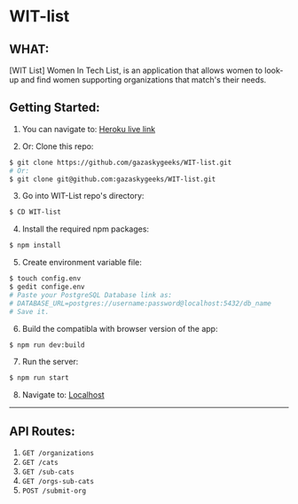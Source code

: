 # WIT-list

## WHAT:
[WIT List] Women In Tech List, is an application that allows women to look-up and find women supporting organizations that match's their needs.

## Getting Started:
1. You can navigate to: [Heroku live link](https://witlist.herokuapp.com/)

2. Or: Clone this repo:
```bash
$ git clone https://github.com/gazaskygeeks/WIT-list.git
# Or:
$ git clone git@github.com:gazaskygeeks/WIT-list.git
```

3. Go into WIT-List repo's directory:
```bash
$ CD WIT-list
```

4. Install the required npm packages:
```bash
$ npm install
```

5. Create environment variable file:
```bash
$ touch config.env
$ gedit confige.env
# Paste your PostgreSQL Database link as:
# DATABASE_URL=postgres://username:password@localhost:5432/db_name
# Save it.
```


6. Build the compatibla with browser version of the app:
```bash
$ npm run dev:build 
```

7. Run the server:
```bash
$ npm run start
```

8. Navigate to: [Localhost](http://localhost:8000)

-------

## API Routes:
1. `GET /organizations`
2. `GET /cats`
3. `GET /sub-cats`
4. `GET /orgs-sub-cats`
5. `POST /submit-org`
